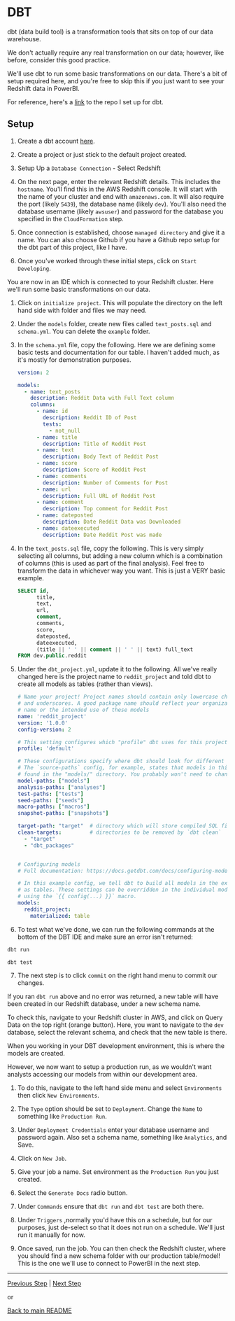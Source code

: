 # DBT

dbt (data build tool) is a transformation tools that sits on top of our data warehouse.

We don't actually require any real transformation on our data; however, like before, consider this good practice.

We'll use dbt to run some basic transformations on our data. There's a bit of setup required here, and you're free to skip this if you just want to see your Redshift data in PowerBI.

For reference, here's a [link](https://github.com/ABZ-Aaron/Reddit-API-Pipeline-DBT) to the repo I set up for dbt.

## Setup

1. Create a dbt account [here](https://www.getdbt.com/signup/).

1. Create a project or just stick to the default project created.

1. Setup Up a `Database Connection` - Select Redshift

1. On the next page, enter the relevant Redshift details. This includes the `hostname`. You'll find this in the AWS Redshift console. It will start with the name of your cluster and end with `amazonaws.com`. It will also require the port (likely `5439`), the database name (likely `dev`). You'll also need the database username (likely `awsuser`) and password for the database you specified in the `CloudFormation` step.

1. Once connection is established, choose `managed directory` and give it  a name. You can also choose Github if you have a Github repo setup for the dbt part of this project, like I have.

1. Once you've worked through these initial steps, click on `Start Developing`.

You are now in an IDE which is connected to your Redshift cluster. Here we'll run some basic transformations on our data.

1. Click on `initialize project`. This will populate the directory on the left hand side with folder and files we may need.

2. Under the `models` folder, create new files called `text_posts.sql` and `schema.yml`. You can delete the `example` folder.

3. In the `schema.yml` file, copy the following. Here we are defining some basic tests and documentation for our table. I haven't added much, as it's mostly for demonstration purposes.

    ```yaml
    version: 2

    models:
      - name: text_posts
        description: Reddit Data with Full Text column
        columns:
          - name: id
            description: Reddit ID of Post
            tests:
              - not_null
          - name: title
            description: Title of Reddit Post
          - name: text
            description: Body Text of Reddit Post
          - name: score
            description: Score of Reddit Post
          - name: comments
            description: Number of Comments for Post
          - name: url
            description: Full URL of Reddit Post
          - name: comment
            description: Top comment for Reddit Post
          - name: dateposted
            description: Date Reddit Data was Downloaded
          - name: dateexecuted
            description: Date Reddit Post was made
    ```
4. In the `text_posts.sql` file, copy the following. This is very simply selecting all columns, but adding a new column which is a combination of columns (this is used as part of the final analysis). Feel free to transform the data in whichever way you want. This is just a VERY basic example.

    ```sql
    SELECT id, 
          title, 
          text, 
          url,
          comment,
          comments,
          score,
          dateposted,
          dateexecuted,
          (title || ' ' || comment || ' ' || text) full_text
    FROM dev.public.reddit
    ```

5. Under the `dbt_project.yml`, update it to the following. All we've really changed here is the project name to `reddit_project` and told dbt to create all models as tables (rather than views).

    ```yaml
    # Name your project! Project names should contain only lowercase characters
    # and underscores. A good package name should reflect your organization's
    # name or the intended use of these models
    name: 'reddit_project'
    version: '1.0.0'
    config-version: 2

    # This setting configures which "profile" dbt uses for this project.
    profile: 'default'

    # These configurations specify where dbt should look for different types of files.
    # The `source-paths` config, for example, states that models in this project can be
    # found in the "models/" directory. You probably won't need to change these!
    model-paths: ["models"]
    analysis-paths: ["analyses"]
    test-paths: ["tests"]
    seed-paths: ["seeds"]
    macro-paths: ["macros"]
    snapshot-paths: ["snapshots"]

    target-path: "target"  # directory which will store compiled SQL files
    clean-targets:         # directories to be removed by `dbt clean`
      - "target"
      - "dbt_packages"


    # Configuring models
    # Full documentation: https://docs.getdbt.com/docs/configuring-models

    # In this example config, we tell dbt to build all models in the example/ directory
    # as tables. These settings can be overridden in the individual model files
    # using the `{{ config(...) }}` macro.
    models:
      reddit_project:
        materialized: table
    ```

6. To test what we've done, we can run the following commands at the bottom of the DBT IDE and make sure an error isn't returned:

```bash
dbt run
```

```bash
dbt test
```

7. The next step is to click `commit` on the right hand menu to commit our changes.


If you ran `dbt run` above and no error was returned, a new table will have been created in our Redshift database, under a new schema name. 

To check this, navigate to your Redshift cluster in AWS, and click on Query Data on the top right (orange button). Here, you want to navigate to the `dev` database, select the relevant schema, and check that the new table is there. 

When you working in your DBT development environment, this is where the models are created.

However, we now want to setup a production run, as we wouldn't want analysts accessing our models from within our development area.

1. To do this, navigate to the left hand side menu and select `Environments` then click `New Environments`.

1. The `Type` option should be set to `Deployment`. Change the `Name` to something like `Production Run`.
1. Under `Deployment Credentials` enter your database username and password again. Also set a schema name, something like `Analytics`, and Save.
1. Click on `New Job`.
1. Give your job a name. Set environment as the `Production Run` you just created.
1. Select the `Generate Docs` radio button.
1. Under `Commands` ensure that `dbt run` and `dbt test` are both there.
1. Under `Triggers` ,normally you'd have this on a schedule, but for our purposes, just de-select so that it does not run on a schedule. We'll just run it manually for now.
1. Once saved, run the job. You can then check the Redshift cluster, where you should find a new schema folder with our production table/model! This is the one we'll use to connect to PowerBI in the next step.

---

[Previous Step](https://github.com/ABZ-Aaron/Reddit-API-Pipeline/blob/master/instructions/docker_airflow.md) | [Next Step](https://github.com/ABZ-Aaron/Reddit-API-Pipeline/blob/master/instructions/powerbi.md)

or

[Back to main README](../README.md)
